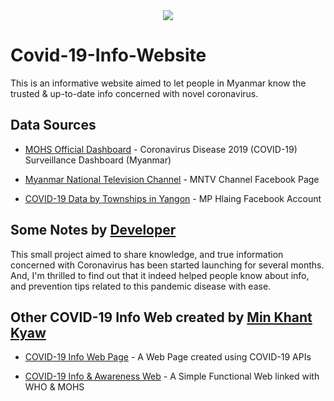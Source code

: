 <article align="center">
<img src="https://covid-19infoweb.netlify.app/images1/icon.png">
</article>

# Covid-19-Info-Website

This is an informative website aimed to let people in Myanmar know the trusted &amp; up-to-date info concerned with novel coronavirus.

## Data Sources
- [MOHS Official Dashboard](https://doph.maps.arcgis.com/apps/opsdashboard/index.html#/f8fb4ccc3d2d42c7ab0590dbb3fc26b8) - Coronavirus Disease 2019 (COVID-19) Surveillance Dashboard (Myanmar)

- [Myanmar National Television Channel](https://www.facebook.com/mntvchannelmyanmarnational/) - MNTV Channel Facebook Page

- [COVID-19 Data by Townships in Yangon](https://www.facebook.com/mp.hlaing) - MP Hlaing Facebook Account

## Some Notes by [Developer](https://github.com/Min276)

This small project aimed to share knowledge, and true information concerned with Coronavirus has been started launching for several months. And, I'm thrilled to find out that it indeed helped people know about info, and prevention tips related to this pandemic disease with ease.

## Other COVID-19 Info Web created by [Min Khant Kyaw](https://github.com/Min276)

- [COVID-19 Info Web Page](https://min276.github.io/COVID-19-API-Testing/) - A Web Page created using COVID-19 APIs

- [COVID-19 Info & Awareness Web](https://covid19infoweb.netlify.app/) - A Simple Functional Web linked with WHO & MOHS
